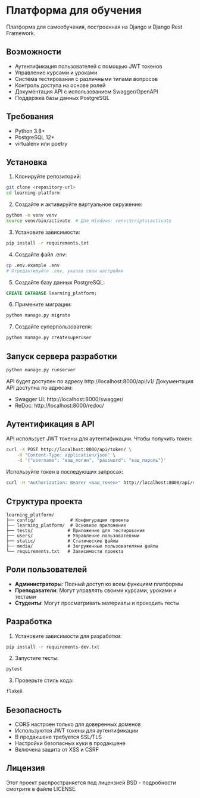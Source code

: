 # Платформа для обучения

Платформа для самообучения, построенная на Django и Django Rest Framework.

## Возможности

- Аутентификация пользователей с помощью JWT токенов
- Управление курсами и уроками
- Система тестирования с различными типами вопросов
- Контроль доступа на основе ролей
- Документация API с использованием Swagger/OpenAPI
- Поддержка базы данных PostgreSQL

## Требования

- Python 3.8+
- PostgreSQL 12+
- virtualenv или poetry

## Установка

1. Клонируйте репозиторий:
```bash
git clone <repository-url>
cd learning-platform
```

2. Создайте и активируйте виртуальное окружение:
```bash
python -m venv venv
source venv/bin/activate  # Для Windows: venv\Scripts\activate
```

3. Установите зависимости:
```bash
pip install -r requirements.txt
```

4. Создайте файл .env:
```bash
cp .env.example .env
# Отредактируйте .env, указав свои настройки
```

5. Создайте базу данных PostgreSQL:
```sql
CREATE DATABASE learning_platform;
```

6. Примените миграции:
```bash
python manage.py migrate
```

7. Создайте суперпользователя:
```bash
python manage.py createsuperuser
```

## Запуск сервера разработки

```bash
python manage.py runserver
```

API будет доступен по адресу http://localhost:8000/api/v1/
Документация API доступна по адресам:
- Swagger UI: http://localhost:8000/swagger/
- ReDoc: http://localhost:8000/redoc/

## Аутентификация в API

API использует JWT токены для аутентификации. Чтобы получить токен:

```bash
curl -X POST http://localhost:8000/api/token/ \
    -H "Content-Type: application/json" \
    -d '{"username": "ваш_логин", "password": "ваш_пароль"}'
```

Используйте токен в последующих запросах:

```bash
curl -H "Authorization: Bearer <ваш_токен>" http://localhost:8000/api/v1/courses/
```

## Структура проекта

```
learning_platform/
├── config/             # Конфигурация проекта
├── learning_platform/  # Основное приложение
├── tests/             # Приложение для тестирования
├── users/             # Управление пользователями
├── static/            # Статические файлы
├── media/             # Загруженные пользователями файлы
└── requirements.txt   # Зависимости проекта
```

## Роли пользователей

- **Администраторы**: Полный доступ ко всем функциям платформы
- **Преподаватели**: Могут управлять своими курсами, уроками и тестами
- **Студенты**: Могут просматривать материалы и проходить тесты

## Разработка

1. Установите зависимости для разработки:
```bash
pip install -r requirements-dev.txt
```

2. Запустите тесты:
```bash
pytest
```

3. Проверьте стиль кода:
```bash
flake8
```

## Безопасность

- CORS настроен только для доверенных доменов
- Используются JWT токены для аутентификации
- В продакшене требуется SSL/TLS
- Настройки безопасных куки в продакшене
- Включена защита от XSS и CSRF

## Лицензия

Этот проект распространяется под лицензией BSD - подробности смотрите в файле LICENSE.
